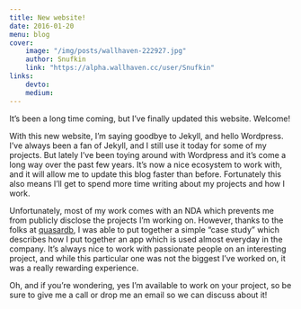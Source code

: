 ```yaml
---
title: New website!
date: 2016-01-20
menu: blog
cover:
    image: "/img/posts/wallhaven-222927.jpg"
    author: Snufkin
    link: "https://alpha.wallhaven.cc/user/Snufkin"
links:
    devto:
    medium:
---
```

It’s been a long time coming, but I’ve finally updated this website. Welcome!

With this new website, I’m saying goodbye to Jekyll, and hello Wordpress. I’ve always been a fan of Jekyll, and I still use it today for some of my projects. But lately I’ve been toying around with Wordpress and it’s come a long way over the past few years. It’s now a nice ecosystem to work with, and it will allow me to update this blog faster than before. Fortunately this also means I’ll get to spend more time writing about my projects and how I work.

Unfortunately, most of my work comes with an NDA which prevents me from publicly disclose the projects I’m working on. However, thanks to the folks at [quasardb](http://www.quasardb.net/), I was able to put together a simple “case study” which describes how I put together an app which is used almost everyday in the company. It’s always nice to work with passionate people on an interesting project, and while this particular one was not the biggest I’ve worked on, it was a really rewarding experience.

Oh, and if you’re wondering, yes I’m available to work on your project, so be sure to give me a call or drop me an email so we can discuss about it!
